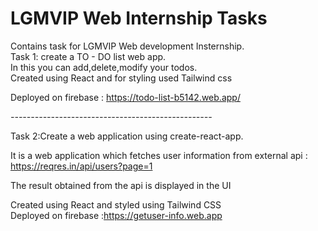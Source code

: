 # LGMVIP Web Internship Tasks
Contains task for LGMVIP Web development Insternship.<br>
Task 1: create a TO - DO list web app.<br>
In this you can add,delete,modify your todos.<br>
Created using React and for styling used Tailwind css<br>

Deployed on firebase : https://todo-list-b5142.web.app/ <br>



*--------------------------------------------------*<br>

Task 2:Create a web application using create-react-app.<br>

It is a web application which fetches user information from external api : https://reqres.in/api/users?page=1<br>

The result obtained from the api is displayed in the UI<br>


Created using React and styled using Tailwind CSS<br>
Deployed on firebase :https://getuser-info.web.app
